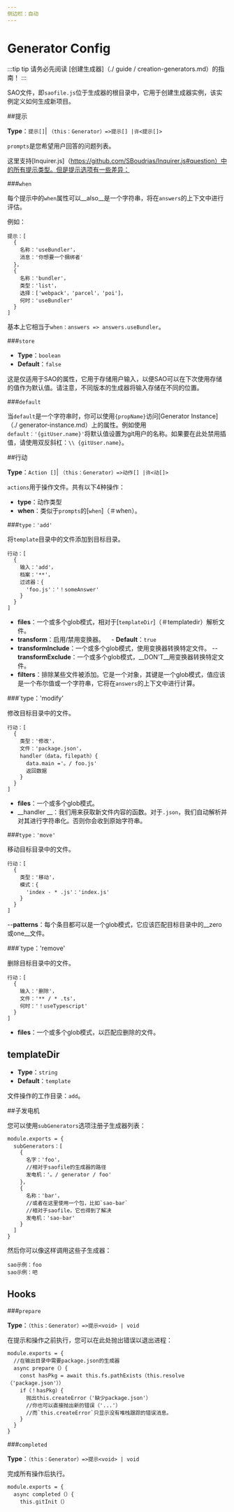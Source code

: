 ```yaml
---
侧边栏：自动
---
```


# Generator Config

:::tip tip
请务必先阅读 [创建生成器]（./ guide / creation-generators.md）的指南！
:::

SAO文件，即`saofile.js`位于生成器的根目录中，它用于创建生成器实例，该实例定义如何生成新项目。

##提示

__Type__：`提示[]`| `（this：Generator）=>提示[] |许<提示[]>`

`prompts`是您希望用户回答的问题列表。

这里支持[Inquirer.js]（https://github.com/SBoudrias/Inquirer.js#question）中的所有提示类型。但是提示选项有一些差异：

###`when`

每个提示中的`when`属性可以__also__是一个字符串，将在`answers`的上下文中进行评估。

例如：

```的js {10}
提示：[
  {
    名称：'useBundler'，
    消息：'你想要一个捆绑者'
  }，
  {
    名称：'bundler'，
    类型：'list'，
    选择：['webpack'，'parcel'，'poi']，
    何时：'useBundler'
  }
]
```

基本上它相当于`when：answers => answers.useBundler`。

###`store`

- __Type__：`boolean`
- __Default__：`false`

这是仅适用于SAO的属性，它用于存储用户输入，以便SAO可以在下次使用存储的值作为默认值。请注意，不同版本的生成器将输入存储在不同的位置。

###`default`

当`default`是一个字符串时，你可以使用`{propName}`访问[Generator Instance]（./ generator-instance.md）上的属性。例如使用`default：'{gitUser.name}'`将默认值设置为git用户的名称。如果要在此处禁用插值，请使用双反斜杠：`\\ {gitUser.name}`。

##行动

__Type__：`Action []`| `（this：Generator）=>动作[] |许<动[]>`

`actions`用于操作文件。共有以下4种操作：

- __type__：动作类型
- __when__：类似于`prompts`的[`when`]（＃when）。

###`type：'add'`

将`template`目录中的文件添加到目标目录。

```JS
行动：[
  {
    输入：'add'，
    档案：'**'，
    过滤器：{
      'foo.js'：'！someAnswer'
    }
  }
]
```

- __files__：一个或多个glob模式，相对于[`templateDir`]（＃templatedir）解析文件。
- __transform__：启用/禁用变换器。
   - __Default__：`true`
- __transformInclude__：一个或多个glob模式，使用变换器转换特定文件。
--__transformExclude__：一个或多个glob模式，__DON'T__用变换器转换特定文件。
- __filters__：排除某些文件被添加。它是一个对象，其键是一个glob模式，值应该是一个布尔值或一个字符串，它将在`answers`的上下文中进行计算。

###`type：'modify'

修改目标目录中的文件。

```JS
行动：[
  {
    类型：'修改'，
    文件：'package.json'，
    handler（data，filepath）{
      data.main ='。/ foo.js'
      返回数据
    }
  }
]
```

- __files__：一个或多个glob模式。
- __handler __：我们用来获取新文件内容的函数。对于`.json`，我们自动解析并对其进行字符串化。否则你会收到原始字符串。

###`type：'move'`

移动目标目录中的文件。

```JS
行动：[
  {
    类型：'移动'，
    模式：{
      'index - * .js'：'index.js'
    }
  }
]
```

--__patterns__：每个条目都可以是一个glob模式，它应该匹配目标目录中的__zero或one__文件。

###`type：'remove'

删除目标目录中的文件。

```JS
行动：[
  {
    输入：'删除'，
    文件：'** / * .ts'，
    何时：'！useTypescript'
  }
]
```

- __files__：一个或多个glob模式，以匹配应删除的文件。

## templateDir

- __Type__：`string`
- __Default__：`template`

文件操作的工作目录：`add`。

##子发电机

您可以使用`subGenerators`选项注册子生成器列表：

```JS
module.exports = {
  subGenerators：[
    {
      名字：'foo'，
      //相对于saofile的生成器的路径
      发电机：'。/ generator / foo'
    }，
    {
      名称：'bar'，
      //或者在这里使用一个包，比如`sao-bar`
      //相对于saofile，它也得到了解决
      发电机：'sao-bar'
    }
  ]
}
```

然后你可以像这样调用这些子生成器：

```庆典
sao示例：foo
sao示例：吧
```

## Hooks

###`prepare`

__Type__：`（this：Generator）=>提示<void> | void`

在提示和操作之前执行，您可以在此处抛出错误以退出进程：

```JS
module.exports = {
  //在输出目录中需要package.json的生成器
  async prepare（）{
    const hasPkg = await this.fs.pathExists（this.resolve（'package.json'））
    if（！hasPkg）{
      抛出this.createError（'缺少package.json'）
      //你也可以直接抛出新的错误（'...'）
      //而`this.createError`只显示没有堆栈跟踪的错误消息。
    }
  }
}
```

###`completed`

__Type__：`（this：Generator）=>提示<void> | void`

完成所有操作后执行。

```JS
module.exports = {
  async completed（）{
    this.gitInit（）
